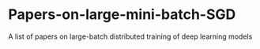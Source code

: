 # Papers-on-large-mini-batch-SGD
A list of papers on large-batch distributed training of deep learning models
